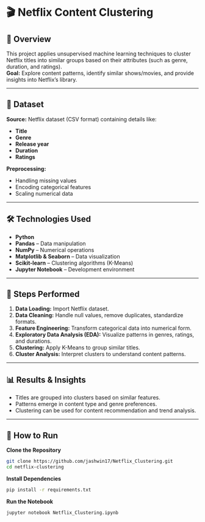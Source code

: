# 🎬 Netflix Content Clustering

## 📌 Overview
This project applies unsupervised machine learning techniques to cluster Netflix titles into similar groups based on their attributes (such as genre, duration, and ratings).  
**Goal:** Explore content patterns, identify similar shows/movies, and provide insights into Netflix’s library.

---

## 📂 Dataset

**Source:** Netflix dataset (CSV format) containing details like:
- **Title**
- **Genre**
- **Release year**
- **Duration**
- **Ratings**

**Preprocessing:**
- Handling missing values
- Encoding categorical features
- Scaling numerical data

---

## 🛠️ Technologies Used

- **Python**
- **Pandas** – Data manipulation
- **NumPy** – Numerical operations
- **Matplotlib & Seaborn** – Data visualization
- **Scikit-learn** – Clustering algorithms (K-Means)
- **Jupyter Notebook** – Development environment

---

## 🚀 Steps Performed

1. **Data Loading:** Import Netflix dataset.
2. **Data Cleaning:** Handle null values, remove duplicates, standardize formats.
3. **Feature Engineering:** Transform categorical data into numerical form.
4. **Exploratory Data Analysis (EDA):** Visualize patterns in genres, ratings, and durations.
5. **Clustering:** Apply K-Means to group similar titles.
6. **Cluster Analysis:** Interpret clusters to understand content patterns.

---

## 📊 Results & Insights

- Titles are grouped into clusters based on similar features.
- Patterns emerge in content type and genre preferences.
- Clustering can be used for content recommendation and trend analysis.

---

## 📌 How to Run

**Clone the Repository**
```bash
git clone https://github.com/jashwin17/Netflix_Clustering.git
cd netflix-clustering
```

**Install Dependencies**
```bash
pip install -r requirements.txt
```

**Run the Notebook**
```bash
jupyter notebook Netflix_Clustering.ipynb
```